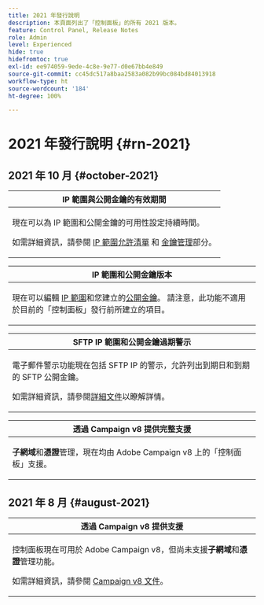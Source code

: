 ```yaml
---
title: 2021 年發行說明
description: 本頁面列出了「控制面板」的所有 2021 版本。
feature: Control Panel, Release Notes
role: Admin
level: Experienced
hide: true
hidefromtoc: true
exl-id: ee974059-9ede-4c8e-9e77-d0e67bb4e849
source-git-commit: cc45dc517a8baa2583a082b99bc084bd84013918
workflow-type: ht
source-wordcount: '184'
ht-degree: 100%

---
```


# 2021 年發行說明 {#rn-2021}

## 2021 年 10 月 {#october-2021}

<table>
<thead>
<tr>
<th><strong>IP 範圍與公開金鑰的有效期間</strong><br/></th>
</tr>
</thead>
<tbody>
<tr>
<td>
<p>現在可以為 IP 範圍和公開金鑰的可用性設定持續時間。 </p><p>如需詳細資訊，請參閱 <a href="../sftp/using/ip-range-allow-listing.md#adding-ip-addresses-allow-list">IP 範圍允許清單</a> 和 <a href="../sftp/using/key-management.md#installing-ssh-key">金鑰管理</a>部分。</p>
</td>
</tr>
</tbody>
</table>

<table>
<thead>
<tr>
<th><strong>IP 範圍和公開金鑰版本</strong><br/></th>
</tr>
</thead>
<tbody>
<tr>
<td>
<p>現在可以編輯 <a href="../sftp/using/ip-range-allow-listing.md#editing-ip-ranges">IP 範圍</a>和您建立的<a href="../sftp/using/key-management.md#editing-public-keys">公開金鑰</a>。 請注意，此功能不適用於目前的「控制面板」發行前所建立的項目。
</td>
</tr>
</tbody>
</table>

<table>
<thead>
<tr>
<th><strong>SFTP IP 範圍和公開金鑰過期警示</strong><br/></th>
</tr>
</thead>
<tbody>
<tr>
<td>
<p>電子郵件警示功能現在包括 SFTP IP 的警示，允許列出到期日和到期的 SFTP 公開金鑰。</p><p>如需詳細資訊，請參閱<a href="../performance-monitoring/using/email-alerting.md">詳細文件</a>以瞭解詳情。</p>
</td>
</tr>
</tbody>
</table>

<table>
<thead>
<tr>
<th><strong>透過 Campaign v8 提供完整支援</strong><br/></th>
</tr>
</thead>
<tbody>
<tr>
<td>
<p><strong>子網域</strong>和<strong>憑證</strong>管理，現在均由 Adobe Campaign v8 上的「控制面板」支援</a>。</p>
</td>
</tr>
</tbody>
</table>

## 2021 年 8 月 {#august-2021}

<table>
<thead>
<tr>
<th><strong>透過 Campaign v8 提供支援</strong><br/></th>
</tr>
</thead>
<tbody>
<tr>
<td>
<p>控制面板現在可用於 Adobe Campaign v8，但尚未支援<strong>子網域</strong>和<strong>憑證</strong>管理功能。</p><p>如需詳細資訊，請參閱 <a href="https://experienceleague.adobe.com/docs/campaign/campaign-v8/deploy/self-service.html?lang=zh-Hant" target="blank">Campaign v8 文件</a>。</p>
</td>
</tr>
</tbody>
</table>

